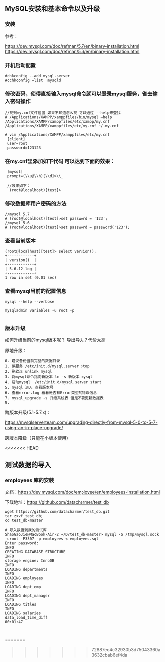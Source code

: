 ## MySQL安装和基本命令以及升级
### 安装
参考：

https://dev.mysql.com/doc/refman/5.7/en/binary-installation.html
https://dev.mysql.com/doc/refman/5.6/en/binary-installation.html

### 开机启动配置
```
#chkconfig --add mysql.server
#cchkconfig —list  mysqld

```
### 修改密码，使得直接输入mysql命令就可以登录mysql服务，省去输入密码操作
```
//找到my.cnf文件位置 如果不知道怎么找 可以通过 --help来查找
# /Applications/XAMPP/xamppfiles/bin/mysql —help
/Applications/XAMPP/xamppfiles/etc/xampp/my.cnf /Applications/XAMPP/xamppfiles/etc/my.cnf ~/.my.cnf

# vim /Applications/XAMPP/xamppfiles/etc/my.cnf
 [client]
 user=root
 password=123123
```

### 在my.cnf里添加如下代码 可以达到下面的效果：
```
 [mysql]
 prompt=(\\u@\\h)[\\d]>\\_
 
 //效果如下：
  (root@localhost)[test]>
```

### 修改数据库用户密码的方法
```
//mysql 5.7
# (root@localhost)[test]>set password = '123';
//mysql 5.6
# (root@localhost)[test]>set password = password('123');
```

### 查看当前版本
```
(root@localhost)[test]> select version();
+------------+
| version()  |
+------------+
| 5.6.12-log |
+------------+
1 row in set (0.01 sec)
```

### 查看mysql当前的配置信息
```
mysql --help --verbose

mysqladmin variables -u root -p


```


### 版本升级
如何升级当前的mysql版本呢？
导出导入？代价太高

原地升级：

```
0. 建议备份当前完整的数据目录
1. 停服务 /etc/init.d/mysql.server stop
2. 删软连 unlink mysql
3. 将mysql命令指向新版本 ln -s 新版本 mysql
4. 启动mysql  /etc/init.d/mysql.server start
5. mysql 进入 查看版本号
6. 查看error.log 看看是否有Error类型的错误信息
7. mysql_upgrade -s 升级系统表 但是不要更新数据表
8. 

```

跨版本升级(5.1-5.7.x)：

https://mysqlserverteam.com/upgrading-directly-from-mysql-5-0-to-5-7-using-an-in-place-upgrade/

跨版本降级（只能在小版本使用）

<<<<<<< HEAD

## 测试数据的导入
### employees 库的安装

文档：https://dev.mysql.com/doc/employee/en/employees-installation.html

下载地址：https://github.com/datacharmer/test_db

```
wget https://github.com/datacharmer/test_db.git
tar zxvf test_db;
cd test_db-master

# 导入数据到我的测试库
ShaoGaoJie@MacBook-Air-2 ~/D/test_db-master> mysql -S /tmp/mysql.sock -uroot -P3307 -p employees < employees.sql
Enter password:
INFO
CREATING DATABASE STRUCTURE
INFO
storage engine: InnoDB
INFO
LOADING departments
INFO
LOADING employees
INFO
LOADING dept_emp
INFO
LOADING dept_manager
INFO
LOADING titles
INFO
LOADING salaries
data_load_time_diff
00:01:47



```

=======
>>>>>>> 72887ec4c32930b3d75043360a3632cbab6ef4da

